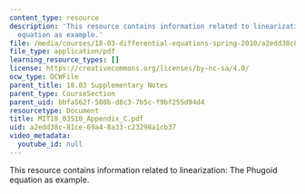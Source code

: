 ```yaml
---
content_type: resource
description: 'This resource contains information related to linearization: The Phugoid
  equation as example.'
file: /media/courses/18-03-differential-equations-spring-2010/a2edd38c81ce69a48a33c23298a1cb37_MIT18_03S10_Appendix_C.pdf
file_type: application/pdf
learning_resource_types: []
license: https://creativecommons.org/licenses/by-nc-sa/4.0/
ocw_type: OCWFile
parent_title: 18.03 Supplementary Notes
parent_type: CourseSection
parent_uid: bbfa562f-508b-d8c3-7b5c-f9bf255d94d4
resourcetype: Document
title: MIT18_03S10_Appendix_C.pdf
uid: a2edd38c-81ce-69a4-8a33-c23298a1cb37
video_metadata:
  youtube_id: null
---
```

This resource contains information related to linearization: The Phugoid equation as example.